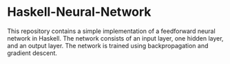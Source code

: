 # Haskell-Neural-Network
This repository contains a simple implementation of a feedforward neural network in Haskell. The network consists of an input layer, one hidden layer, and an output layer. The network is trained using backpropagation and gradient descent.
